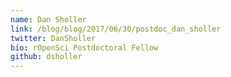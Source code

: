 ```yaml
---
name: Dan Sholler
link: /blog/blog/2017/06/30/postdoc_dan_sholler
twitter: DanSholler
bio: rOpenSci Postdoctoral Fellow
github: dsholler
---
```

